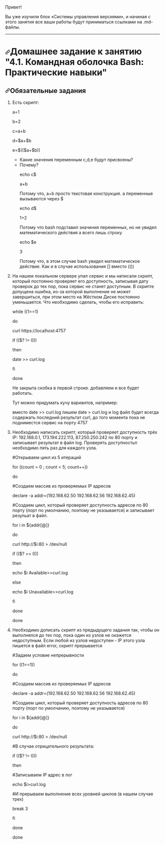 
<p>Привет!</p>
<p>Вы уже изучили блок «Системы управления версиями», и начиная с этого занятия все ваши работы будут приниматься ссылками на .md-файлы.</p>
<hr>
<h1><a id="user-content-домашнее-задание-к-занятию-41-командная-оболочка-bash-практические-навыки" class="anchor" aria-hidden="true" href="#домашнее-задание-к-занятию-41-командная-оболочка-bash-практические-навыки"><svg class="octicon octicon-link" viewBox="0 0 16 16" version="1.1" width="16" height="16" aria-hidden="true"><path fill-rule="evenodd" d="M7.775 3.275a.75.75 0 001.06 1.06l1.25-1.25a2 2 0 112.83 2.83l-2.5 2.5a2 2 0 01-2.83 0 .75.75 0 00-1.06 1.06 3.5 3.5 0 004.95 0l2.5-2.5a3.5 3.5 0 00-4.95-4.95l-1.25 1.25zm-4.69 9.64a2 2 0 010-2.83l2.5-2.5a2 2 0 012.83 0 .75.75 0 001.06-1.06 3.5 3.5 0 00-4.95 0l-2.5 2.5a3.5 3.5 0 004.95 4.95l1.25-1.25a.75.75 0 00-1.06-1.06l-1.25 1.25a2 2 0 01-2.83 0z"></path></svg></a>Домашнее задание к занятию "4.1. Командная оболочка Bash: Практические навыки"</h1>
<h2><a id="user-content-обязательные-задания" class="anchor" aria-hidden="true" href="#обязательные-задания"><svg class="octicon octicon-link" viewBox="0 0 16 16" version="1.1" width="16" height="16" aria-hidden="true"><path fill-rule="evenodd" d="M7.775 3.275a.75.75 0 001.06 1.06l1.25-1.25a2 2 0 112.83 2.83l-2.5 2.5a2 2 0 01-2.83 0 .75.75 0 00-1.06 1.06 3.5 3.5 0 004.95 0l2.5-2.5a3.5 3.5 0 00-4.95-4.95l-1.25 1.25zm-4.69 9.64a2 2 0 010-2.83l2.5-2.5a2 2 0 012.83 0 .75.75 0 001.06-1.06 3.5 3.5 0 00-4.95 0l-2.5 2.5a3.5 3.5 0 004.95 4.95l1.25-1.25a.75.75 0 00-1.06-1.06l-1.25 1.25a2 2 0 01-2.83 0z"></path></svg></a>Обязательные задания</h2>
<ol>
<li>
<p>Есть скрипт:</p>
<p>a=1
<p>b=2
<p>c=a+b
<p>d=$a+$b
<p>e=$(($a+$b))
<ul>
<li>Какие значения переменным c,d,e будут присвоены?</li>
<li>Почему?</li>
<p>echo c$
<p>a+b
<p>Потому что, a+b просто текстовая конструкция. а переменные вызываются через $
<p>echo d$
<p>1+2
<p>Потому что bash подставил значения переменных, но не увидел математического действия а всего лишь строку
<p>echo $e
<p>3
<p> Потому что, в этом случае bash увидел математическое действие. Как и в случае использования [] вместо (())
</li>
</ul>
<li>
<p>На нашем локальном сервере упал сервис и мы написали скрипт, который постоянно проверяет его доступность, записывая дату проверок до тех пор, пока сервис не станет доступным. В скрипте допущена ошибка, из-за которой выполнение не может завершиться, при этом место на Жёстком Диске постоянно уменьшается. Что необходимо сделать, чтобы его исправить:
<p>while ((1==1)</p>
<p>do</p>
<p>curl https://localhost:4757</p>
<p> if (($? != 0))</p>
<p>then</p>
<p>date >> curl.log</p>
<p>fi</p>
<p>done</p>
<p>Не закрыта скобка в первой строке. добавляем и все будет работать.
<p>Тут можно придумать кучу вариантов, например:
<p>вместо date >> curl.log пишем date > curl.log и log файл будет всегда содержать последний результат curl, до того момента пока не подниместся сервис на порту 4757</p>
</li>
<li>
<p>Необходимо написать скрипт, который проверяет доступность трёх IP: 192.168.0.1, 173.194.222.113, 87.250.250.242 по 80 порту и записывает результат в файл log. Проверять доступностьп необходимо пять раз для каждого узла.</p>
<p>#Открываем цикл из 5 итераций
<p>for ((count = 0 ; count < 5; count++))
<p>do
<p> #Создаем массив из проверяемых IP адресов
<p>        declare -a addr=(192.168.62.50 192.168.62.56 192.168.62.45)
<p>#Создаем цикл, который проверяет доступность адресов по 80 порту (порт по умолчанию, поэтому не указывается) и записывает резульат в файл.
<p>        for i in ${addr[@]}
<p>        do
<p>                curl http://$i:80 > /dev/null
<p>                if (($? == 0))
<p>                then
<p>                        echo $i Available>>curl.log
<p>                else
<p>                        echo $i Unavailable>>curl.log
<p>                fi
<p>        done
<p>done
</li>
<li>
<p>Необходимо дописать скрипт из предыдущего задания так, чтобы он выполнялся до тех пор, пока один из узлов не окажется недоступным. Если любой из узлов недоступен - IP этого узла пишется в файл error, скрипт прерывается</p>
<p>#Задаем условие непрерывности
<p>for ((1==1))
<p>do
<p> #Создаем массив из проверяемых IP адресов
<p>        declare -a addr=(192.168.62.50 192.168.62.56 192.168.62.45)
<p>#Создаем цикл, который проверяет доступность адресов по 80 порту (порт по умолчанию, поэтому не указывается)
<p>        for i in ${addr[@]}
<p>        do
<p>                curl http://$i:80 > /dev/null
<p>#В случае отрицательного результата:
<p>                if (($? != 0))
<p>                then
<p>#Записываем IP адрес в лог
<p>                        echo $i>curl.log
<p>#И прерываем выполнение всех уровней циклов (в нашем случае трех)
<p>                        break 3
<p>                fi
<p>        done
<p>done
</li>

